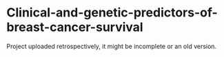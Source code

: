 # Clinical-and-genetic-predictors-of-breast-cancer-survival

Project uploaded retrospectively, it might be incomplete or an old version.
